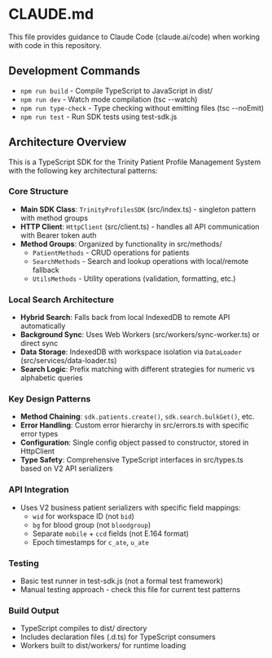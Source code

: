 # CLAUDE.md

This file provides guidance to Claude Code (claude.ai/code) when working with code in this repository.

## Development Commands

- `npm run build` - Compile TypeScript to JavaScript in dist/
- `npm run dev` - Watch mode compilation (tsc --watch)  
- `npm run type-check` - Type checking without emitting files (tsc --noEmit)
- `npm run test` - Run SDK tests using test-sdk.js

## Architecture Overview

This is a TypeScript SDK for the Trinity Patient Profile Management System with the following key architectural patterns:

### Core Structure
- **Main SDK Class**: `TrinityProfilesSDK` (src/index.ts) - singleton pattern with method groups
- **HTTP Client**: `HttpClient` (src/client.ts) - handles all API communication with Bearer token auth
- **Method Groups**: Organized by functionality in src/methods/
  - `PatientMethods` - CRUD operations for patients
  - `SearchMethods` - Search and lookup operations with local/remote fallback
  - `UtilsMethods` - Utility operations (validation, formatting, etc.)

### Local Search Architecture
- **Hybrid Search**: Falls back from local IndexedDB to remote API automatically
- **Background Sync**: Uses Web Workers (src/workers/sync-worker.ts) or direct sync
- **Data Storage**: IndexedDB with workspace isolation via `DataLoader` (src/services/data-loader.ts)
- **Search Logic**: Prefix matching with different strategies for numeric vs alphabetic queries

### Key Design Patterns
- **Method Chaining**: `sdk.patients.create()`, `sdk.search.bulkGet()`, etc.
- **Error Handling**: Custom error hierarchy in src/errors.ts with specific error types
- **Configuration**: Single config object passed to constructor, stored in HttpClient
- **Type Safety**: Comprehensive TypeScript interfaces in src/types.ts based on V2 API serializers

### API Integration
- Uses V2 business patient serializers with specific field mappings:
  - `wid` for workspace ID (not `bid`)
  - `bg` for blood group (not `bloodgroup`) 
  - Separate `mobile` + `ccd` fields (not E.164 format)
  - Epoch timestamps for `c_ate`, `u_ate`

### Testing
- Basic test runner in test-sdk.js (not a formal test framework)
- Manual testing approach - check this file for current test patterns

### Build Output
- TypeScript compiles to dist/ directory
- Includes declaration files (.d.ts) for TypeScript consumers
- Workers built to dist/workers/ for runtime loading